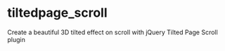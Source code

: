 tiltedpage_scroll
=================

Create a beautiful 3D tilted effect on scroll with jQuery Tilted Page Scroll plugin
